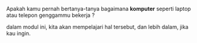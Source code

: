 Apakah kamu pernah bertanya-tanya bagaimana **komputer** seperti laptop atau telepon genggammu bekerja ?



dalam modul ini, kita akan mempelajari hal tersebut, dan lebih dalam, jika kau ingin.
